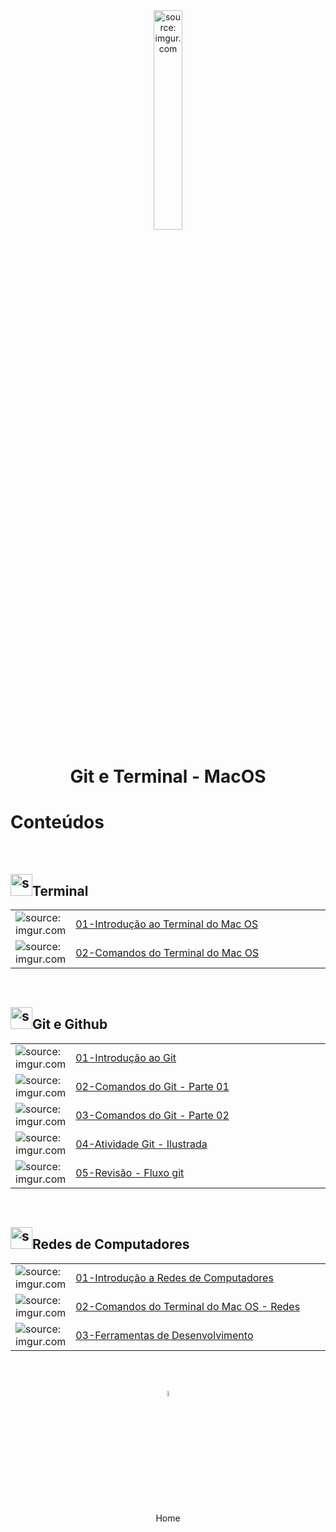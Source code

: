 <div align="center">
    <img src="https://i.imgur.com/9VM3pgl.png" title="source: imgur.com" width="30%"/>
    <h1>Git e Terminal - MacOS</h1>
</div>

<h1>Conteúdos</h1>

<br />

<h2><img src="https://i.imgur.com/jQ8ZI8h.png" title="source: imgur.com" width="35px"/>Terminal</h2>

<table width="100%">
	<tr>
        <td width="10%"><img src="https://i.imgur.com/9VM3pgl.png" title="source: imgur.com" /></td>
        <td width="90%"><a href="terminal/01_terminal.md">01-Introdução ao Terminal do Mac OS</a></td>
    </tr>
    <tr>
        <td width="10%"><img src="https://i.imgur.com/9VM3pgl.png" title="source: imgur.com" /></td>
        <td width="90%"><a href="terminal/02_comandos.md">02-Comandos do Terminal do Mac OS</a></td>
    </tr>
</table>

<br />

<h2><img src="https://i.imgur.com/fu9QxlT.png)" title="source: imgur.com" width="35px"/>Git e Github</h2>

<table width="100%">
    <tr>
        <td width="15%"><img src="https://i.imgur.com/fu9QxlT.png" title="source: imgur.com" /></td>
        <td width="85%"><a href="git/01_git.md">01-Introdução ao Git</a></td>
    </tr>
     <tr>
        <td width="10%"><img src="https://i.imgur.com/fu9QxlT.png" title="source: imgur.com" /></td>
        <td width="90%"><a href="git/02_comandos_git_01.md">02-Comandos do Git - Parte 01</a></td>
    </tr>
    <tr>
        <td width="10%"><img src="https://i.imgur.com/fu9QxlT.png" title="source: imgur.com" /></td>
        <td width="90%"><a href="git/03_comandos_git_02.md">03-Comandos do Git - Parte 02</a></td>
    </tr>
    <tr>
        <td width="10%"><img src="https://i.imgur.com/fu9QxlT.png" title="source: imgur.com" /></td>
        <td width="90%"><a href="https://drive.google.com/file/d/19SovW2Hncdp9vfd4hmgfQ38yfhr0iYta/view?usp=share_link">04-Atividade Git - Ilustrada</a></td>
    </tr>
    <tr>
        <td width="10%"><img src="https://i.imgur.com/JACNZiR.png" title="source: imgur.com" /></td>
        <td width="90%"><a href="git/04_git_review.md">05-Revisão - Fluxo git</a></td>
    </tr>
</table>

<br />

<h2><img src="https://i.imgur.com/cDPH4tl.png" title="source: imgur.com" width="35px"/>Redes de Computadores</h2>

<table width="100%">
	<tr>
        <td width="10%"><img src="https://i.imgur.com/cDPH4tl.png" title="source: imgur.com" /></td>
        <td width="90%"><a href="redes/01_introducao_redes.md">01-Introdução a Redes de Computadores</a></td>
    </tr>
    <tr>
        <td width="10%"><img src="https://i.imgur.com/9VM3pgl.png" title="source: imgur.com" /></td>
        <td width="90%"><a href="redes/02_comandos_rede.md">02-Comandos do Terminal do Mac OS - Redes</a></td>
    </tr>
    <tr>
        <td width="10%"><img src="https://i.imgur.com/cDPH4tl.png" title="source: imgur.com" /></td>
        <td width="90%"><a href="redes/03_ferramentas_dev.md">03-Ferramentas de Desenvolvimento</a></td>
    </tr>
</table>

<br /><br />
	
<div align="center"><a href="../README.md"><img src="https://i.imgur.com/kfHCxif.png" title="source: imgur.com" width="5%"/></a></div>
<div align="center">Home</div>
